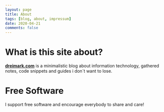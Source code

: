 ```yaml
---
layout: page
title: About
tags: [blog, about, impressum]
date: 2020-04-21
comments: false
---
```


# What is this site about?

<a href="https://dreimark.com"><b>dreimark.com</b></a> is a minimalistic blog about information technology, gathered notes, code snippets and guides i don´t want to lose.

# Free Software

I support free software and encourage everybody to share and care!